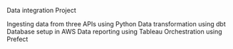 Data integration Project

Ingesting data from three APIs using Python
Data transformation using dbt
Database setup in AWS
Data reporting using Tableau
Orchestration using Prefect
